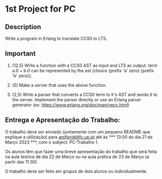 # 1st Project for PC

## Description
Write a program in Erlang to translate CCS0 to LTS.

## Important
1. (12,5) 
Write a function with a CCS0 AST as input and LTS as output.
    term a.0 + b.0 can be represented by the ast  {choice {prefix 'a' zero} {prefix 'b' zero}}.

2. (5) 
Make a server that uses the above function.

3. (2,5) 
Write a parser that converts a CCS0 term to it's AST and sends it to the server.
Implement the parser directly or use an Erlang parser generator (ex: https://www.erlang.org/doc/man/yecc.html)

## Entrega e Apresentação do Trabalho:

O trabalho deve ser enviado (juntamente com um pequeno README que explique a utilização) para amflorid@fc.up.pt até às *** 13:00 do dia 21 de Março 2023 ***, com o subject: PC-Trabalho 1.

Os alunos têm que fazer uma breve apresentação do trabalho que será feita na aula teórica de dia 22 de Março ou na aula prática de 23 de Março (a partir das 11:30).

O trabalho deve ser feito em grupos de dois alunos ou individualmente.
